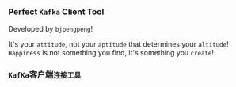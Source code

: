 ### Perfect `Kafka` Client Tool 

Developed by `bjpengpeng`!

It's your `attitude`, not your `aptitude` that determines your `altitude`! `Happiness` is not something you find, it's something you `create`!

### `KafKa`客户端`连接工具`


	



